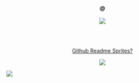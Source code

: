<h4 align="center">@</h4>
<p align="center">
  <a href="https://pixelbeard.co" title="PixelBeard">
    <img src="https://pixel8d-api.herokuapp.com/svg/pixelbeard?size=5" />
  </a>
</p>
<br />
<br />
<p align="center">
  <a href="https://pixel8d.herokuapp.com/">Github Readme Sprites?</a>
</p>
<p align="center"><img src="https://pixel8d-api.herokuapp.com/svg/link?size=5" /> </p>

<img src="https://vellum-app.herokuapp.com/embed/image" referrerpolicy="unsafe-url" />
